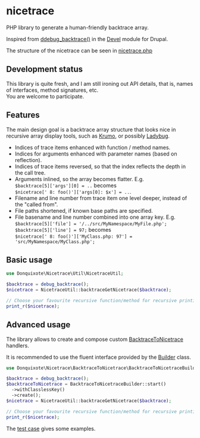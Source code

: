 # nicetrace
PHP library to generate a human-friendly backtrace array.

Inspired from [ddebug_backtrace()](http://cgit.drupalcode.org/devel/tree/devel.module?h=8868652ec5f2a1121cf306287f1996dad44f4c27#n1951) in the [Devel](https://drupal.org/project/devel) module for Drupal.

The structure of the nicetrace can be seen in [nicetrace.php](tests/fixtures/nicetrace.php)

## Development status

This library is quite fresh, and I am still ironing out API details, that is, names of interfaces, method signatures, etc.  
You are welcome to participate.

## Features

The main design goal is a backtrace array structure that looks nice in recursive array display tools, such as [Krumo](https://github.com/mmucklo/krumo), or possibly [Ladybug](https://github.com/raulfraile/ladybug).

- Indices of trace items enhanced with function / method names.
- Indices for arguments enhanced with parameter names (based on reflection).
- Indices of trace items reversed, so that the index reflects the depth in the call tree.
- Arguments inlined, so the array becomes flatter. E.g.  
  `$backtrace[5]['args'][0] = ..` becomes  
  `$nicetrace[' 8: foo()']['args[0]: $x'] = ..`.
- Filename and line number from trace item one level deeper, instead of the "called from".
- File paths shortened, if known base paths are specified.
- File basename and line number combined into one array key. E.g.  
  `$backtrace[5]['file'] = '/../src/MyNamespace/MyFile.php'; $backtrace[5]['line'] = 97;` becomes  
  `$nicetrace[' 8: foo()']['MyClass.php: 97'] = 'src/MyNamespace/MyClass.php';`

## Basic usage

```php
use Donquixote\Nicetrace\Util\NicetraceUtil;

$backtrace = debug_backtrace();
$nicetrace = NicetraceUtil::backtraceGetNicetrace($backtrace);

// Choose your favourite recursive function/method for recursive printing.
print_r($nicetrace);
```

## Advanced usage

The library allows to create and compose custom [BacktraceToNicetrace](src/BacktraceToNicetrace/BacktraceToNicetraceInterface.php) handlers.

It is recommended to use the fluent interface provided by the [Builder](src/BacktraceToNicetrace/Builder/BacktraceToNicetraceBuilder.php) class.

```php
use Donquixote\Nicetrace\BacktraceToNicetrace\BacktraceToNicetraceBuilder;

$backtrace = debug_backtrace();
$backtraceToNicetrace = BacktraceToNicetraceBuilder::start()
  ->withClasslessKey()
  ->create();
$nicetrace = NicetraceUtil::backtraceGetNicetrace($backtrace);

// Choose your favourite recursive function/method for recursive printing.
print_r($nicetrace);
```

The [test case](tests/src/NicetraceTest.php) gives some examples.
